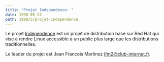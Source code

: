 ```yaml
---
title: "Projet Independence: "
date: 1998-05-22
path: 1998/5/projet-independence
---
```


<P>
Le projet <A HREF="http://independence.seul.org/">Independence</A>
est un projet de distribution basé sur Red Hat qui vise à rendre Linux
accessible à un public plus large que les distributions traditionnelles.
</P>

<P>
Le leader du projet est Jean Francois Martinez <A HREF="mailto:jfm2@club-internet.fr">jfm2@club-internet.fr</A>.
</P>


